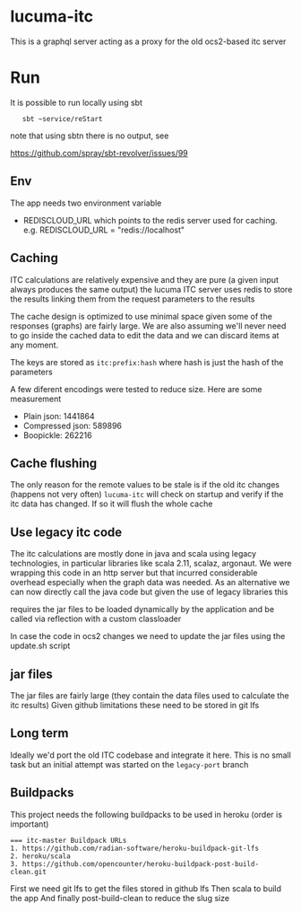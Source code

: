 # lucuma-itc


This is a graphql server acting as a proxy for the old ocs2-based itc server

# Run

It is possible to run locally using sbt
```
   sbt ~service/reStart
```

note that using sbtn there is no output, see

https://github.com/spray/sbt-revolver/issues/99

## Env

The app needs two environment variable
* REDISCLOUD_URL which points to the redis server used for caching. e.g.
    REDISCLOUD_URL = "redis://localhost"

## Caching
ITC calculations are relatively expensive and they are pure (a given input always produces the same output)
the lucuma ITC server uses redis to store the results linking them from the request parameters to the results

The cache design is optimized to use minimal space given some of the responses (graphs) are fairly large.
We are also assuming we'll never need to go inside the cached data to edit the data and we can
discard items at any moment.

The keys are stored as `itc:prefix:hash` where hash is just the hash of the parameters

A few diferent encodings were tested to reduce size. Here are some measurement

* Plain json: 1441864
* Compressed json: 589896
* Boopickle: 262216

## Cache flushing
The only reason for the remote values to be stale is if the old itc changes (happens not very often)
`lucuma-itc` will check on startup and verify if the itc data has changed. If so it will flush the whole cache

## Use legacy itc code
The itc calculations are mostly done in java and scala using legacy technologies, in particular libraries
like scala 2.11, scalaz, argonaut.
We were wrapping this code in an http server but that incurred considerable overhead especially when the graph data was needed.
As an alternative we can now directly call the java code but given the use of legacy libraries this

requires the jar files to be loaded dynamically by the application and be called via reflection
with a custom classloader

In case the code in ocs2 changes we need to update the jar files using the update.sh script

## jar files

The jar files are fairly large (they contain the data files used to calculate the itc results)
Given github limitations these need to be stored in git lfs

## Long term
Ideally we'd port the old ITC codebase and integrate it here. This is no small task but an initial
attempt was started on the `legacy-port` branch

## Buildpacks
This project needs the following buildpacks to be used in heroku (order is important)

```
=== itc-master Buildpack URLs
1. https://github.com/radian-software/heroku-buildpack-git-lfs
2. heroku/scala
3. https://github.com/opencounter/heroku-buildpack-post-build-clean.git
```

First we need git lfs to get the files stored in github lfs
Then scala to build the app
And finally post-build-clean to reduce the slug size
